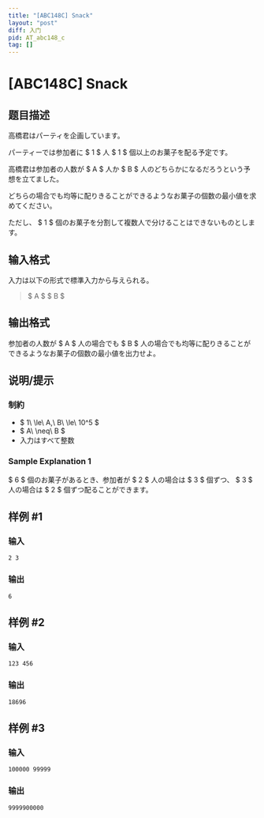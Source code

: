 ```yaml
---
title: "[ABC148C] Snack"
layout: "post"
diff: 入门
pid: AT_abc148_c
tag: []
---
```


# [ABC148C] Snack

## 题目描述

[problemUrl]: https://atcoder.jp/contests/abc148/tasks/abc148_c

高橋君はパーティを企画しています。

パーティーでは参加者に $ 1 $ 人 $ 1 $ 個以上のお菓子を配る予定です。

高橋君は参加者の人数が $ A $ 人か $ B $ 人のどちらかになるだろうという予想を立てました。

どちらの場合でも均等に配りきることができるようなお菓子の個数の最小値を求めてください。

ただし、 $ 1 $ 個のお菓子を分割して複数人で分けることはできないものとします。

## 输入格式

入力は以下の形式で標準入力から与えられる。

> $ A $ $ B $

## 输出格式

参加者の人数が $ A $ 人の場合でも $ B $ 人の場合でも均等に配りきることができるようなお菓子の個数の最小値を出力せよ。

## 说明/提示

### 制約

- $ 1\ \le\ A,\ B\ \le\ 10^5 $
- $ A\ \neq\ B $
- 入力はすべて整数

### Sample Explanation 1

$ 6 $ 個のお菓子があるとき、参加者が $ 2 $ 人の場合は $ 3 $ 個ずつ、 $ 3 $ 人の場合は $ 2 $ 個ずつ配ることができます。

## 样例 #1

### 输入

```
2 3
```

### 输出

```
6
```

## 样例 #2

### 输入

```
123 456
```

### 输出

```
18696
```

## 样例 #3

### 输入

```
100000 99999
```

### 输出

```
9999900000
```

